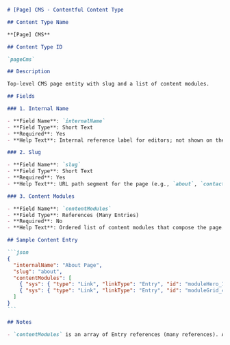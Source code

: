 ````markdown
# [Page] CMS - Contentful Content Type

## Content Type Name

**[Page] CMS**

## Content Type ID

`pageCms`

## Description

Top-level CMS page entity with slug and a list of content modules.

## Fields

### 1. Internal Name

- **Field Name**: `internalName`
- **Field Type**: Short Text
- **Required**: Yes
- **Help Text**: Internal reference label for editors; not shown on the site.

### 2. Slug

- **Field Name**: `slug`
- **Field Type**: Short Text
- **Required**: Yes
- **Help Text**: URL path segment for the page (e.g., `about`, `contact`).

### 3. Content Modules

- **Field Name**: `contentModules`
- **Field Type**: References (Many Entries)
- **Required**: No
- **Help Text**: Ordered list of content modules that compose the page.

## Sample Content Entry

```json
{
  "internalName": "About Page",
  "slug": "about",
  "contentModules": [
    { "sys": { "type": "Link", "linkType": "Entry", "id": "moduleHero_123" } },
    { "sys": { "type": "Link", "linkType": "Entry", "id": "moduleGrid_456" } }
  ]
}
```

## Notes

- `contentModules` is an array of Entry references (many references). Add validations to restrict allowed module types if needed.
````
